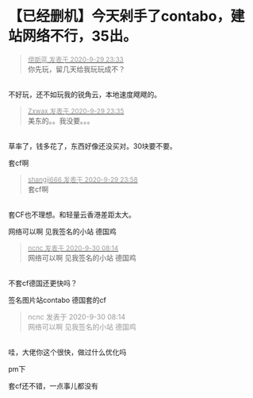 # 【已经删机】今天剁手了contabo，建站网络不行，35出。


<div class="quote"><blockquote><font size="2"><a href="https://www.hostloc.com/forum.php?mod=redirect&amp;goto=findpost&amp;pid=9239502&amp;ptid=749485" target="_blank"><font color="#999999">伊斯蓝 发表于 2020-9-29 23:33</font></a></font><br />
你先玩，留几天给我玩玩成不？</blockquote></div><br />
不好玩，还不如玩我的锐角云<img src="static/image/smiley/default/lol.gif" smilieid="12" border="0" alt="" />，本地速度飕飕的。<img id="aimg_o2IP6" onclick="zoom(this, this.src, 0, 0, 0)" class="zoom" src="https://cdn.jsdelivr.net/gh/hishis/forum-master/public/images/patch.gif" onmouseover="img_onmouseoverfunc(this)" onload="thumbImg(this)" border="0" alt="" />

<div class="quote"><blockquote><font size="2"><a href="https://www.hostloc.com/forum.php?mod=redirect&amp;goto=findpost&amp;pid=9239507&amp;ptid=749485" target="_blank"><font color="#999999">Zxwax 发表于 2020-9-29 23:35</font></a></font><br />
美东的。。我没要。。。</blockquote></div><br />
草率了，钱多花了，东西好像还没买对。30块要不要。<img id="aimg_qkAOm" onclick="zoom(this, this.src, 0, 0, 0)" class="zoom" src="https://cdn.jsdelivr.net/gh/hishis/forum-master/public/images/patch.gif" onmouseover="img_onmouseoverfunc(this)" onload="thumbImg(this)" border="0" alt="" />

套cf啊

<div class="quote"><blockquote><font size="2"><a href="https://www.hostloc.com/forum.php?mod=redirect&amp;goto=findpost&amp;pid=9239581&amp;ptid=749485" target="_blank"><font color="#999999">shangji666 发表于 2020-9-29 23:58</font></a></font><br />
套cf啊</blockquote></div><br />
套CF也不理想。和轻量云香港差距太大。

网络可以啊 见我签名的小站 德国鸡 <img src="static/image/smiley/default/sad.gif" smilieid="2" border="0" alt="" />

<div class="quote"><blockquote><font size="2"><a href="https://www.hostloc.com/forum.php?mod=redirect&amp;goto=findpost&amp;pid=9239964&amp;ptid=749485" target="_blank"><font color="#999999">ncnc 发表于 2020-9-30 08:14</font></a></font><br />
网络可以啊 见我签名的小站 德国鸡</blockquote></div><br />
不套cf德国还更快吗？<img id="aimg_VkW8i" onclick="zoom(this, this.src, 0, 0, 0)" class="zoom" src="https://cdn.jsdelivr.net/gh/hishis/forum-master/public/images/patch.gif" onmouseover="img_onmouseoverfunc(this)" onload="thumbImg(this)" border="0" alt="" />

签名图片站contabo 德国套的cf

<div class="quote"><blockquote><font color="#999999">ncnc 发表于 2020-9-30 08:14</font><br />
<font color="#999999">网络可以啊 见我签名的小站 德国鸡</font></blockquote></div><br />
哇，大佬你这个很快，做过什么优化吗

pm下

套cf还不错，一点事儿都没有
